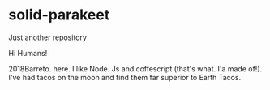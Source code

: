 # solid-parakeet
Just another repository


Hi Humans!

2018Barreto. here. I like Node. Js and coffescript (that's what. I'a made of!).
I've had tacos on the moon and find them far superior to Earth Tacos.

